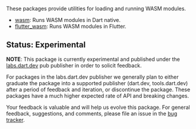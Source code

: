 These packages provide utilities for loading and running WASM modules.

* [wasm](https://github.com/dart-lang/wasm/blob/main/wasm/README.md): Runs WASM modules in Dart native.
* [flutter_wasm](https://github.com/dart-lang/wasm/blob/main/flutter_wasm/README.md): Runs WASM modules in Flutter.

## Status: Experimental

**NOTE**: This package is currently experimental and published under the
[labs.dart.dev](https://dart.dev/dart-team-packages) pub publisher in order to
solicit feedback. 

For packages in the labs.dart.dev publisher we generally plan to either graduate
the package into a supported publisher (dart.dev, tools.dart.dev) after a period
of feedback and iteration, or discontinue the package. These packages have a
much higher expected rate of API and breaking changes.

Your feedback is valuable and will help us evolve this package. For general
feedback, suggestions, and comments, please file an issue in the 
[bug tracker](https://github.com/dart-lang/wasm/issues).
